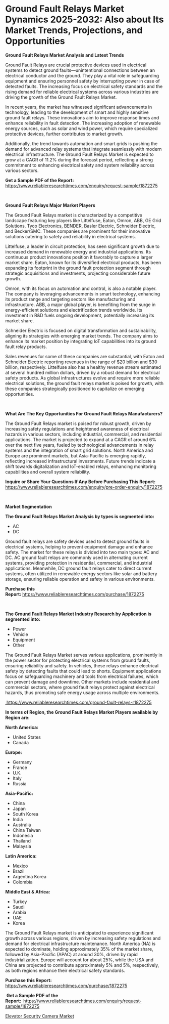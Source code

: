 <p><h1>Ground Fault Relays Market Dynamics 2025-2032: Also about Its Market Trends, Projections, and Opportunities</h1></p><p><strong>Ground Fault Relays Market Analysis and Latest Trends</strong></p>
<p><p>Ground Fault Relays are crucial protective devices used in electrical systems to detect ground faults—unintentional connections between an electrical conductor and the ground. They play a vital role in safeguarding equipment and ensuring personnel safety by interrupting power in case of detected faults. The increasing focus on electrical safety standards and the rising demand for reliable electrical systems across various industries are driving the growth of the Ground Fault Relays Market.</p><p>In recent years, the market has witnessed significant advancements in technology, leading to the development of smart and highly sensitive ground fault relays. These innovations aim to improve response times and enhance reliability in fault detection. The increasing adoption of renewable energy sources, such as solar and wind power, which require specialized protective devices, further contributes to market growth.</p><p>Additionally, the trend towards automation and smart grids is pushing the demand for advanced relay systems that integrate seamlessly with modern electrical infrastructure. The Ground Fault Relays Market is expected to grow at a CAGR of 11.2% during the forecast period, reflecting a strong commitment to enhancing electrical safety and system reliability across various sectors.</p></p>
<p><strong>Get a Sample PDF of the Report:&nbsp;</strong> <a href="https://www.reliableresearchtimes.com/enquiry/request-sample/1872275?utm_campaign=3030&utm_medium=2&utm_source=Github&utm_content=ia&utm_term=06042025&utm_id=ground-fault-relays">https://www.reliableresearchtimes.com/enquiry/request-sample/1872275</a></p>
<p>&nbsp;</p>
<p><strong>Ground Fault Relays Major Market Players</strong></p>
<p><p>The Ground Fault Relays market is characterized by a competitive landscape featuring key players like Littelfuse, Eaton, Omron, ABB, GE Grid Solutions, Tyco Electronics, BENDER, Basler Electric, Schneider Electric, and Becker/SMC. These companies are prominent for their innovative solutions catering to safety and reliability in electrical systems.</p><p>Littelfuse, a leader in circuit protection, has seen significant growth due to increased demand in renewable energy and industrial applications. Its continuous product innovations position it favorably to capture a larger market share. Eaton, known for its diversified electrical products, has been expanding its footprint in the ground fault protection segment through strategic acquisitions and investments, projecting considerable future growth.</p><p>Omron, with its focus on automation and control, is also a notable player. The company is leveraging advancements in smart technology, enhancing its product range and targeting sectors like manufacturing and infrastructure. ABB, a major global player, is benefiting from the surge in energy-efficient solutions and electrification trends worldwide. Its investment in R&D fuels ongoing development, potentially increasing its market share.</p><p>Schneider Electric is focused on digital transformation and sustainability, aligning its strategies with emerging market trends. The company aims to enhance its market position by integrating IoT capabilities into its ground fault relay products.</p><p>Sales revenues for some of these companies are substantial, with Eaton and Schneider Electric reporting revenues in the range of $20 billion and $30 billion, respectively. Littelfuse also has a healthy revenue stream estimated at several hundred million dollars, driven by a robust demand for electrical safety products. As global infrastructures evolve and require more reliable electrical solutions, the ground fault relays market is poised for growth, with these companies strategically positioned to capitalize on emerging opportunities.</p></p>
<p>&nbsp;</p>
<p><strong>What Are The Key Opportunities For Ground Fault Relays Manufacturers?</strong></p>
<p><p>The Ground Fault Relays market is poised for robust growth, driven by increasing safety regulations and heightened awareness of electrical hazards in various sectors, including industrial, commercial, and residential applications. The market is projected to expand at a CAGR of around 6% over the next five years, fueled by technological advancements in relay systems and the integration of smart grid solutions. North America and Europe are prominent markets, but Asia-Pacific is emerging rapidly, reflecting increased infrastructural investments. Future trends indicate a shift towards digitalization and IoT-enabled relays, enhancing monitoring capabilities and overall system reliability.</p></p>
<p><strong>Inquire or Share Your Questions If Any Before Purchasing This Report:</strong> <a href="https://www.reliableresearchtimes.com/enquiry/pre-order-enquiry/1872275?utm_campaign=3030&utm_medium=2&utm_source=Github&utm_content=ia&utm_term=06042025&utm_id=ground-fault-relays">https://www.reliableresearchtimes.com/enquiry/pre-order-enquiry/1872275</a></p>
<p>&nbsp;</p>
<p><strong>Market Segmentation</strong></p>
<p><strong>The Ground Fault Relays Market Analysis by types is segmented into:</strong></p>
<p><ul><li>AC</li><li>DC</li></ul></p>
<p><p>Ground fault relays are safety devices used to detect ground faults in electrical systems, helping to prevent equipment damage and enhance safety. The market for these relays is divided into two main types: AC and DC. AC ground fault relays are commonly used in alternating current systems, providing protection in residential, commercial, and industrial applications. Meanwhile, DC ground fault relays cater to direct current systems, often utilized in renewable energy sectors like solar and battery storage, ensuring reliable operation and safety in various environments.</p></p>
<p><strong>Purchase this Report:&nbsp;</strong><a href="https://www.reliableresearchtimes.com/purchase/1872275?utm_campaign=3030&utm_medium=2&utm_source=Github&utm_content=ia&utm_term=06042025&utm_id=ground-fault-relays">https://www.reliableresearchtimes.com/purchase/1872275</a></p>
<p>&nbsp;</p>
<p><strong>The Ground Fault Relays Market Industry Research by Application is segmented into:</strong></p>
<p><ul><li>Power</li><li>Vehicle</li><li>Equipment</li><li>Other</li></ul></p>
<p><p>The Ground Fault Relays Market serves various applications, prominently in the power sector for protecting electrical systems from ground faults, ensuring reliability and safety. In vehicles, these relays enhance electrical safety by detecting faults that could lead to shorts. Equipment applications focus on safeguarding machinery and tools from electrical failures, which can prevent damage and downtime. Other markets include residential and commercial sectors, where ground fault relays protect against electrical hazards, thus promoting safe energy usage across multiple environments.</p></p>
<p><a href="https://www.reliableresearchtimes.com/ground-fault-relays-r1872275?utm_campaign=3030&utm_medium=2&utm_source=Github&utm_content=ia&utm_term=06042025&utm_id=ground-fault-relays">&nbsp;https://www.reliableresearchtimes.com/ground-fault-relays-r1872275</a></p>
<p><strong>In terms of Region, the Ground Fault Relays Market Players available by Region are:</strong></p>
<p>
    <p> <strong> North America: </strong>
        <ul>
            <li>United States</li>
            <li>Canada</li>
        </ul>
        </p> 
    <p> <strong> Europe: </strong>
        <ul>
            <li>Germany</li>
            <li>France</li>
            <li>U.K.</li>
            <li>Italy</li>
            <li>Russia</li>
        </ul>
        </p> 
    <p> <strong> Asia-Pacific: </strong>
        <ul>
            <li>China</li>
            <li>Japan</li>
            <li>South Korea</li>
            <li>India</li>
            <li>Australia</li>
            <li>China Taiwan</li>
            <li>Indonesia</li>
            <li>Thailand</li>
            <li>Malaysia</li>
        </ul>
        </p> 
    <p> <strong> Latin America: </strong>
        <ul>
            <li>Mexico</li>
            <li>Brazil</li>
            <li>Argentina Korea</li>
            <li>Colombia</li>
        </ul>
        </p> 
    <p> <strong> Middle East & Africa: </strong>
        <ul>
            <li>Turkey</li>
            <li>Saudi</li>
            <li>Arabia</li>
            <li>UAE</li>
            <li>Korea</li>
        </ul>
    </p>
    </p>
<p><p>The Ground Fault Relays market is anticipated to experience significant growth across various regions, driven by increasing safety regulations and demand for electrical infrastructure maintenance. North America (NA) is expected to dominate, holding approximately 35% of the market share, followed by Asia-Pacific (APAC) at around 30%, driven by rapid industrialization. Europe will account for about 25%, while the USA and China are projected to contribute approximately 5% and 5%, respectively, as both regions enhance their electrical safety standards.</p></p>
<p><strong>Purchase this Report: </strong><a href="https://www.reliableresearchtimes.com/purchase/1872275?utm_campaign=3030&utm_medium=2&utm_source=Github&utm_content=ia&utm_term=06042025&utm_id=ground-fault-relays">https://www.reliableresearchtimes.com/purchase/1872275</a></p>
<p>&nbsp;<strong>Get a Sample PDF of the Report:&nbsp;&nbsp;</strong><a href="https://www.reliableresearchtimes.com/enquiry/request-sample/1872275?utm_campaign=3030&utm_medium=2&utm_source=Github&utm_content=ia&utm_term=06042025&utm_id=ground-fault-relays">https://www.reliableresearchtimes.com/enquiry/request-sample/1872275</a></p>
<p><strong></strong></p>
<p><p><a href="https://github.com/saeiddaemo/Market-Research-Report-List-1/blob/main/elevator-security-camera-market.md?utm_campaign=3030&utm_medium=2&utm_source=Github&utm_content=ia&utm_term=06042025&utm_id=ground-fault-relays">Elevator Security Camera Market</a></p></p>